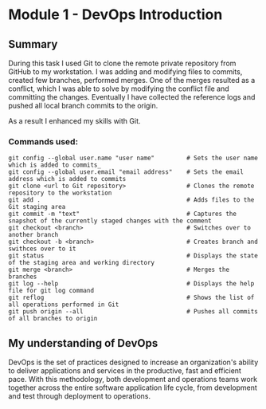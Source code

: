 # Module 1 - DevOps Introduction
## Summary
During this task I used Git to clone the remote private repository from GitHub to my workstation. I was adding and modifying files to commits, created few branches, performed merges. One of the merges resulted as a conflict, which I was able to solve by modifying the conflict file and committing the changes. Eventually I have collected the reference logs and pushed all local branch commits to the origin. 

As a result I enhanced my skills with Git.
### Commands used:
    git config --global user.name "user name"         # Sets the user name which is added to commits_
    git config --global user.email "email address"    # Sets the email address which is added to commits
    git clone <url to Git repository>                 # Clones the remote repository to the workstation
    git add .                                         # Adds files to the Git staging area
    git commit -m "text"                              # Captures the snapshot of the currently staged changes with the comment
    git checkout <branch>                             # Switches over to another branch
    git checkout -b <branch>                          # Creates branch and swithces over to it
    git status                                        # Displays the state of the staging area and working directory
    git merge <branch>                                # Merges the branches
    git log --help                                    # Displays the help file for git log command
    git reflog                                        # Shows the list of all operations performed in Git
    git push origin --all                             # Pushes all commits of all branches to origin
## My understanding of DevOps
DevOps is the set of practices designed to increase an organization's ability to deliver applications and services in the productive, fast and efficient pace. With this methodology, both development and operations teams work together across the entire software application life cycle, from development and test through deployment to operations.

